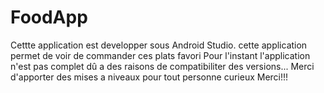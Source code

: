 # FoodApp

Cettte application est developper sous Android Studio.
cette application permet de voir de commander ces plats favori
Pour l'instant l'application n'est pas complet dû a des raisons 
de compatibiliter des versions...
Merci d'apporter des mises a niveaux pour tout personne curieux Merci!!!

